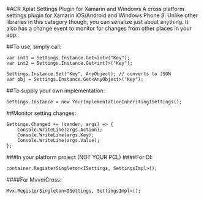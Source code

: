 ﻿#ACR Xplat Settings Plugin for Xamarin and Windows
A cross platform settings plugin for Xamarin iOS/Android and Windows Phone 8.  Unlike other libraries in this category though, you can serialize
just about anything.  It also has a change event to monitor for changes from other places in your app.

##To use, simply call:

    var int1 = Settings.Instance.Get<int>("Key");
    var int2 = Settings.Instance.Get<int?>("Key");

    Settings.Instance.Set("Key", AnyObject); // converts to JSON
    var obj = Settings.Instance.Get<AnyObject>("Key");

##To supply your own implementation:

    Settings.Instance = new YourImplementationInheritingISettings();


##Monitor setting changes:

    Settings.Changed += (sender, args) => {
        Console.WriteLine(args.Action);
        Console.WriteLine(args.Key);
        Console.WriteLine(args.Value);
    };

###In your platform project (NOT YOUR PCL)
####For DI:

    container.RegisterSingleton<ISettings, SettingsImpl>();

####For MvvmCross:

    Mvx.RegisterSingleton<ISettings, SettingsImpl>();


